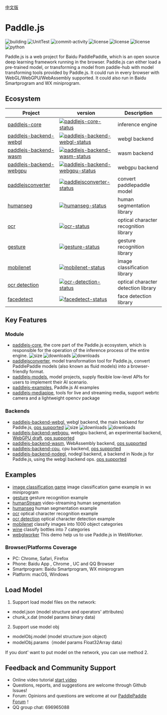 [中文版](./README_cn.md)

# Paddle.js

<p >
<img src="https://travis-ci.org/PaddlePaddle/Paddle.js.svg?branch=master" alt="building"> <img src="https://github.com/paddlepaddle/paddle.js/actions/workflows/ut.yml/badge.svg" alt="UnitTest"> <img src="https://img.shields.io/github/commit-activity/m/paddlepaddle/paddle.js/master?color=important" alt="commit-activity"> <img src="https://img.shields.io/github/license/paddlepaddle/paddle.js" alt="license"> <img src="https://img.shields.io/github/package-json/v/paddlepaddle/paddle.js/master?color=yellow" alt="license"> <img src="https://img.shields.io/github/v/release/paddlepaddle/paddle.js?color=skyblue" alt="license"> <img src="https://img.shields.io/pypi/pyversions/paddlejsconverter" alt="python">
</p>

Paddle.js is a web project for Baidu PaddlePaddle, which is an open source deep learning framework running in the browser. Paddle.js can either load a pre-trained model, or transforming a model from paddle-hub with model transforming tools provided by Paddle.js. It could run in every browser with WebGL/WebGPU/WebAssembly supported. It could also run in Baidu Smartprogram and WX miniprogram.



## Ecosystem

| Project                  | version                | Description         |
| ------------------------ | ---------------------- | --------------------|
| [paddlejs-core]          | [![paddlejs-core-status]][paddlejs-core-package] | inference engine  |
| [paddlejs-backend-webgl] | [![paddlejs-backend-webgl-status]][paddlejs-backend-webgl-package] | webgl backend |
| [paddlejs-backend-wasm] | [![paddlejs-backend-wasm-status]][paddlejs-backend-wasm-package] | wasm backend |
| [paddlejs-backend-webgpu] | [![paddlejs-backend-webgpu-status]][paddlejs-backend-webgpu-package] | webgpu backend |
| [paddlejsconverter]      | [![paddlejsconverter-status]][paddlejsconverter-package] | convert paddlepaddle model |
| [humanseg]      | [![humanseg-status]][humanseg-package] | human segmentation library |
| [ocr]      | [![ocr-status]][ocr-package] | optical character recognition library |
| [gesture]      | [![gesture-status]][gesture-package] | gesture recognition library |
| [mobilenet]      | [![mobilenet-status]][mobilenet-package] | image classification library |
| [ocr detection]      | [![ocr-detection-status]][ocr-detection-package] | optical character detection library |
| [facedetect]      | [![facedetect-status]][facedetect-package] | face detection library |

[paddlejs-core]: ./packages/paddlejs-core/README.md
[paddlejs-core-status]: https://img.shields.io/npm/v/@paddlejs/paddlejs-core
[paddlejs-core-package]: https://npmjs.com/package/@paddlejs/paddlejs-core

[paddlejs-backend-webgl]: ./packages/paddlejs-backend-webgl/README.md
[paddlejs-backend-webgl-status]: https://img.shields.io/npm/v/@paddlejs/paddlejs-backend-webgl
[paddlejs-backend-webgl-package]: https://npmjs.com/package/@paddlejs/paddlejs-backend-webgl

[paddlejs-backend-wasm]: ./packages/paddlejs-backend-wasm/README.md
[paddlejs-backend-wasm-status]: https://img.shields.io/npm/v/@paddlejs/paddlejs-backend-wasm
[paddlejs-backend-wasm-package]: https://npmjs.com/package/@paddlejs/paddlejs-backend-wasm

[paddlejs-backend-webgpu]: ./packages/paddlejs-backend-webgpu/README.md
[paddlejs-backend-webgpu-status]: https://img.shields.io/npm/v/@paddlejs/paddlejs-backend-webgpu
[paddlejs-backend-webgpu-package]: https://npmjs.com/package/@paddlejs/paddlejs-backend-webgpu

[paddlejsconverter]: ./packages/paddlejs-converter/README.md
[paddlejsconverter-status]: https://img.shields.io/pypi/v/paddlejsconverter
[paddlejsconverter-package]: https://pypi.org/project/paddlejsconverter/

[humanseg]: ./packages/paddlejs-models/humanseg/README.md
[humanseg-status]: https://img.shields.io/npm/v/@paddlejs-models/humanseg
[humanseg-package]: https://npmjs.com/package/@paddlejs-models/humanseg

[ocr]: ./packages/paddlejs-models/ocr/README.md
[ocr-status]: https://img.shields.io/npm/v/@paddlejs-models/ocr
[ocr-package]: https://npmjs.com/package/@paddlejs-models/ocr

[gesture]: ./packages/paddlejs-models/gesture/README.md
[gesture-status]: https://img.shields.io/npm/v/@paddlejs-models/gesture
[gesture-package]: https://npmjs.com/package/@paddlejs-models/gesture

[mobilenet]: ./packages/paddlejs-models/mobilenet/README.md
[mobilenet-status]: https://img.shields.io/npm/v/@paddlejs-models/mobilenet
[mobilenet-package]: https://npmjs.com/package/@paddlejs-models/mobilenet

[ocr detection]: ./packages/paddlejs-models/ocrdetection/README.md
[ocr-detection-status]: https://img.shields.io/npm/v/@paddlejs-models/ocrdet
[ocr-detection-package]: https://npmjs.com/package/@paddlejs-models/ocrdet


[facedetect]: ./packages/paddlejs-models/facedetect/README.md
[facedetect-status]: https://img.shields.io/npm/v/@paddlejs-models/facedetect
[facedetect-package]: https://npmjs.com/package/@paddlejs-models/facedetect

## Key Features

### Module

* [paddlejs-core](./packages/paddlejs-core/README.md), the core part of the Paddle.js ecosystem, which is responsible for the operation of the inference process of the entire engine. 
 <img src="https://img.shields.io/bundlephobia/min/@paddlejs/paddlejs-core" alt="size"> <img src="https://img.shields.io/npm/dm/@paddlejs/paddlejs-core?color=orange" alt="downloads"> <img src="https://img.shields.io/npm/dt/@paddlejs/paddlejs-core" alt="downloads">
* [paddlejsconverter](./packages/paddlejs-converter/README.md), model transformation tool for Paddle.js, convert PaddlePaddle models (also known as fluid models) into a browser-friendly format.
* [paddlejs-models](./packages/paddlejs-models/), model projects, supply flexible low-level APIs for users to implement their AI scenario. 
* [paddlejs-examples](./packages/paddlejs-examples/), Paddle.js AI examples
* [paddlejs-mediapipe](./packages/paddlejs-mediapipe/), tools for live and streaming media, support webrtc camera and a lightweight opencv package
### Backends
* [paddlejs-backend-webgl](./packages/paddlejs-backend-webgl/README.md), webgl backend, the main backend for Paddle.js, [ops supported](./packages/paddlejs-backend-webgl/src/ops/index.ts)
<img src="https://img.shields.io/bundlephobia/min/@paddlejs/paddlejs-backend-webgl" alt="size"> <img src="https://img.shields.io/npm/dm/@paddlejs/paddlejs-backend-webgl?color=orange" alt="downloads"> <img src="https://img.shields.io/npm/dt/@paddlejs/paddlejs-backend-webgl" alt="downloads">
* [paddlejs-backend-webgpu](./packages/paddlejs-backend-webgpu/README.md), webgpu backend, an experimental backend, [WebGPU draft](https://gpuweb.github.io/gpuweb/), [ops supported](./packages/paddlejs-backend-webgpu/src/ops/index.ts)
* [paddlejs-backend-wasm](./packages/paddlejs-backend-wasm/README_cn.md), WebAssembly backend, [ops supported](./packages/paddlejs-backend-wasm/src/ops.ts)
* [paddlejs-backend-cpu](./packages/paddlejs-backend-cpu/README.md), cpu backend, [ops supported](./packages/paddlejs-backend-cpu/src/ops/index.ts)
* [paddlejs-backend-nodegl](./packages/paddlejs-backend-nodegl/README.md), nodegl backend, a backend in Node.js for Paddle.js, using the webgl backend ops. [ops supported](./packages/paddlejs-backend-webgl/src/ops/index.ts)


## Examples
- [image classification game](./packages/paddlejs-examples/clasGame/README.md) image classification game example in wx miniprogram
- [gesture](./packages/paddlejs-examples/gesture/README.md) gesture recognition example
- [humanStream](./packages/paddlejs-examples/humanStream/README.md) video-streaming human segmentation
- [humanseg](./packages/paddlejs-examples/humanseg/README.md) human segmentation example
- [ocr](./packages/paddlejs-examples/ocr/README.md) optical character recognition example
- [ocr detection](./packages/paddlejs-examples/ocrdetection/README.md) optical character detection example
- [mobilenet](./packages/paddlejs-examples/mobilenet) classify images into 1000 object categories
- [wine](./packages/paddlejs-examples/wine) classify bottles into 7 categories
- [webglworker](./packages/paddlejs-examples/webglWorker) This demo help us to use Paddle.js in WebWorker.


### Browser/Platforms Coverage

* PC: Chrome, Safari, Firefox
* Phone: Baidu App , Chrome , UC and QQ Browser
* Smartprogram: Baidu Smartprogram, WX miniprogram
* Platform: macOS, Windows



## Load Model

1. Support load model files on the network:

 - model.json (model structure and operators' attributes)
 - chunk_x.dat (model params binary data)

2. Support use model obj
 - modelObj.model (model structure json object)
 - modelObj.params（model params Float32Array data）

If you dont' want to put model on the network, you can use method 2.


## Feedback and Community Support
- Online video tutorial [start video](https://www.bilibili.com/video/BV1gZ4y1H7UA?p=6)
- Questions, reports, and suggestions are welcome through Github Issues!
- Forum: Opinions and questions are welcome at our [PaddlePaddle Forum](https://ai.baidu.com/forum/topic/list/168)！
- QQ group chat: 696965088
